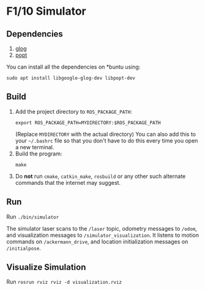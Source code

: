 # F1/10 Simulator

## Dependencies

1. [glog](https://github.com/google/glog)
1. [popt](https://directory.fsf.org/wiki/Popt)

You can install all the dependencies on *buntu using:
```
sudo apt install libgoogle-glog-dev libpopt-dev
```


## Build

1. Add the project directory to `ROS_PACKAGE_PATH`:
    ```
    export ROS_PACKAGE_PATH=MYDIRECTORY:$ROS_PACKAGE_PATH
    ```
    (Replace `MYDIRECTORY` with the actual directory)
    You can also add this to your `~/.bashrc` file so that you don't have to do 
    this every time you open a new terminal.
1. Build the program:
    ```
    make
    ```
1. Do **not** run `cmake`, `catkin_make`, `rosbuild` or any other such alternate commands that the internet may suggest.


## Run

Run `./bin/simulator`

The simulator laser scans to the `/laser` topic, odometry messages to `/odom`,
and visualization messages to `/simulator_visualization`. It listens to motion
commands on `/ackermann_drive`, and location initialization messages on
`/initialpose`.

## Visualize Simulation

Run `rosrun rviz rviz -d visualization.rviz`

